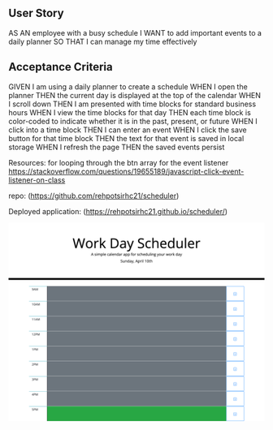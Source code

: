 ## User Story
AS AN employee with a busy schedule
I WANT to add important events to a daily planner
SO THAT I can manage my time effectively

## Acceptance Criteria
GIVEN I am using a daily planner to create a schedule
WHEN I open the planner
THEN the current day is displayed at the top of the calendar
WHEN I scroll down
THEN I am presented with time blocks for standard business hours
WHEN I view the time blocks for that day
THEN each time block is color-coded to indicate whether it is in the past, present, or future
WHEN I click into a time block
THEN I can enter an event
WHEN I click the save button for that time block
THEN the text for that event is saved in local storage
WHEN I refresh the page
THEN the saved events persist

Resources: 
for looping through the btn array for the event listener 
https://stackoverflow.com/questions/19655189/javascript-click-event-listener-on-class

repo: (https://github.com/rehpotsirhc21/scheduler)

Deployed application: (https://rehpotsirhc21.github.io/scheduler/)

![full site screen print](./assets/screencapture-127-0-0-1-5500-index-html-2022-04-10-17_35_37.png)